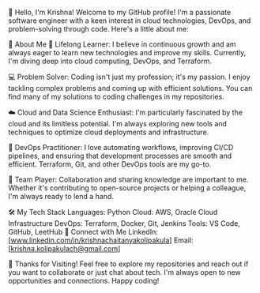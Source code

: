 👋 Hello, I'm Krishna!
Welcome to my GitHub profile! I'm a passionate software engineer with a keen interest in cloud technologies, DevOps, and problem-solving through code. Here's a little about me:

🚀 About Me
🌱 Lifelong Learner: I believe in continuous growth and am always eager to learn new technologies and improve my skills. Currently, I'm diving deep into cloud computing, DevOps, and Terraform.

💻 Problem Solver: Coding isn't just my profession; it's my passion. I enjoy tackling complex problems and coming up with efficient solutions. You can find many of my solutions to coding challenges in my repositories.

☁️ Cloud and Data Science Enthusiast: I'm particularly fascinated by the cloud and its limitless potential. I'm always exploring new tools and techniques to optimize cloud deployments and infrastructure.

🎯 DevOps Practitioner: I love automating workflows, improving CI/CD pipelines, and ensuring that development processes are smooth and efficient. Terraform, Git, and other DevOps tools are my go-to.

🤝 Team Player: Collaboration and sharing knowledge are important to me. Whether it's contributing to open-source projects or helping a colleague, I'm always ready to lend a hand.

🛠️ My Tech Stack
Languages: Python
Cloud: AWS, Oracle Cloud Infrastructure
DevOps: Terraform, Docker, Git, Jenkins
Tools: VS Code, GitHub, LeetHub
🔗 Connect with Me
LinkedIn: [www.linkedin.com/in/krishnachaitanyakolipakula]
Email: [krishna.kolipakulach@gmail.com]


🌟 Thanks for Visiting!
Feel free to explore my repositories and reach out if you want to collaborate or just chat about tech. I'm always open to new opportunities and connections. Happy coding!
